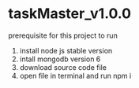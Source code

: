 # taskMaster_v1.0.0
prerequisite for this project to run
1. install node js stable version
2. intall mongodb version 6
3. download source code file
4. open file in terminal and run npm i   
